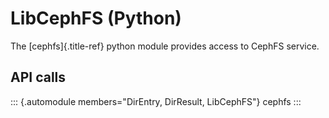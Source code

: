 # LibCephFS (Python)

The [cephfs]{.title-ref} python module provides access to CephFS
service.

## API calls

::: {.automodule members="DirEntry, DirResult, LibCephFS"}
cephfs
:::
